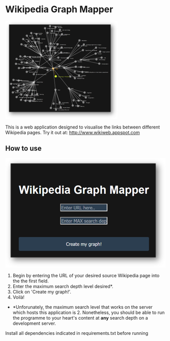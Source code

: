# Wikipedia Graph Mapper

<img src="https://raw.githubusercontent.com/DeadlyCoconuts/wikiweb2/master/preview.png" height="70%" width=70%>

This is a web application designed to visualise the links between different Wikipedia pages. Try it out at: http://www.wikiweb.appspot.com

## How to use
<img src="https://raw.githubusercontent.com/DeadlyCoconuts/wikiweb2/d8a9d46695e0898d946486ee12eaea6042242999/preview2.png">

1. Begin by entering the URL of your desired source Wikipedia page into the the first field. 
2. Enter the maximum search depth level desired*.
3. Click on 'Create my graph!'.
4. Voilà!

* *Unforunately, the maximum search level that works on the server which hosts this application is 2. Nonetheless, you should be able to run the programme to your heart's content at **any** search depth on a development server.

Install all dependencies indicated in requirements.txt before running

